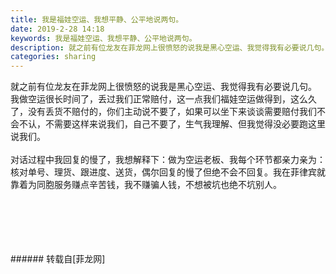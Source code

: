 ```yaml
---
title: 我是福娃空运、我想平静、公平地说两句。
date: 2019-2-28 14:18
keywords: 我是福娃空运、我想平静、公平地说两句。
description: 就之前有位龙友在菲龙网上很愤怒的说我是黑心空运、我觉得我有必要说几句。我做空运很长时间了，丢过我们正常赔付，这一点我们福娃空运做得到，这么久了，没有丢货不赔付的，你们主动说不要了，如果可以坐下来谈谈需要赔付我们不会不认，不需要这样来说我们，自己不要了，生气我理解、但我觉得没必要跑这里说我们。对话过程中我回复的慢了，我想解释下：做为空运老板、我每个环节都亲力亲为：核对单号、理货、跟进度、送货，偶尔回复的慢了但绝不会不回复。我在菲律宾就靠着为同胞服务赚点辛苦钱，我不赚骗人钱，不想被坑也绝不坑别人。
categories: sharing
---
```

<td class="t_f" id="postmessage_3129147">

就之前有位龙友在菲龙网上很愤怒的说我是黑心空运、我觉得我有必要说几句。<br/>
我做空运很长时间了，丢过我们正常赔付，这一点我们福娃空运做得到，这么久了，没有丢货不赔付的，你们主动说不要了，如果可以坐下来谈谈需要赔付我们不会不认，不需要这样来说我们，自己不要了，生气我理解、但我觉得没必要跑这里说我们。<br/>
<br/>
对话过程中我回复的慢了，我想解释下：做为空运老板、我每个环节都亲力亲为：核对单号、理货、跟进度、送货，偶尔回复的慢了但绝不会不回复。我在菲律宾就靠着为同胞服务赚点辛苦钱，我不赚骗人钱，不想被坑也绝不坑别人。<br/>
<br/>
<br/>
<br/>
<br/>
<img alt="" border="0" class="zoom" data-cf-modified-5ad51da65ed5e6aa7ff5a0c9-="" file="http://www.flw.ph/data/appbyme/upload/image/201902/28/We1CrvF3Gbfv.jpg" id="aimg_zPRPl" lazyloadthumb="1" onclick="" onmouseover="" src="http://www.flw.ph/data/appbyme/upload/image/201902/28/We1CrvF3Gbfv.jpg"/><br/>
<br/>
</td>
###### 转载自[菲龙网]